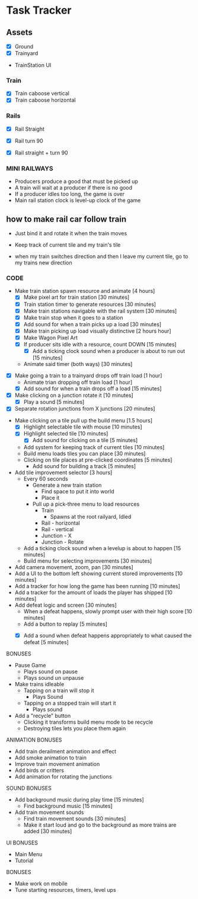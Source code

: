 # Task Tracker

## Assets

* [X] Ground
* [X] Trainyard
* TrainStation
UI


### Train

* [X] Train caboose vertical
* [X] Train caboose horizontal

### Rails

* [X] Rail Straight
* [X] Rail turn 90
* [X] Rail straight + turn 90


### MINI RAILWAYS

* Producers produce a good that must be picked up
* A train will wait at a producer if there is no good
* If a producer idles too long, the game is over
* Main rail station clock is level-up clock of the game


## how to make rail car follow train

* Just bind it and rotate it when the train moves

* Keep track of current tile and my train's tile
* when my train switches direction and then I leave my current tile, go to my trains new direction


### CODE

* Make train station spawn resource and animate [4 hours]
	* [x] Make pixel art for train station [30 minutes]
	* [x] Train station timer to generate resources [30 minutes]
	* [x] Make train stations navigable with the rail system [30 minutes]
	* [x] Make train stop when it goes to a station
	* [x] Add sound for when a train picks up a load [30 minutes]
	* [x] Make train picking up load visually distinctive [2 hours hour]
	* [x] Make Wagon Pixel Art
	* [x] If producer sits idle with a resource, count DOWN [15 minutes]
		* [x] Add a ticking clock sound when a producer is about to run out [15 minutes]
	* Animate said timer (both ways) [30 minutes]
* [x] Make going a train to a trainyard drops off train load [1 hour]
	* Animate trian dropping off train load [1 hour]
	* [x] Add sound for when a train drops off a load [15 minutes]
* [x] Make clicking on a junction rotate it [10 minutes]
	* [x] Play a sound [5 minutes]
* [x] Separate rotation junctions from X junctions [20 minutes]
* Make clicking on a tile pull up the build menu [1.5 hours]
	* [x] Highlight selectable tile with mouse [10 minutes]
	* [x] Highlight selected tile [10 minutes]
		* [x] Add sound for clicking on a tile [5 minutes]
	* Add system for keeping track of current tiles [10 minutes]
	* Build menu loads tiles you can place [30 minutes]
	* Clicking on tile places at pre-clicked coordinates [5 minutes]
		* Add sound for building a track [5 minutes]
* Add tile improvement selector [3 hours]
	* Every 60 seconds
		* Generate a new train station
			* Find space to put it into world
			* Place it
		* Pull up a pick-three menu to load resources
			* Train
				* Spawns at the root railyard, Idled
			* Rail - horizontal
			* Rail - vertical
			* Junction - X
			* Junction - Rotate
	* Add a ticking clock sound when a levelup is about to happen [15 minutes]
	* Build menu for selecting improvements [30 minutes]
* Add camera movement, zoom, pan [30 minutes]
* Add a UI to the bottom left showing current stored improvements [10 minutes]
* Add a tracker for how long the game has been running [10 minutes]
* Add a tracker for the amount of loads the player has shipped [10 minutes]
* Add defeat logic and screen [30 minutes]
	* When a defeat happens, slowly prompt user with their high score [10 minutes]
	* Add a button to replay [5 minutes]
	* [x] Add a sound when defeat happens appropriately to what caused the defeat [5 minutes]


BONUSES
* Pause Game
	* Plays sound on pause
	* Plays sound un unpause
* Make trains idleable
	* Tapping on a train will stop it
		* Plays Sound
	* Tapping on a stopped train will start it
		* Plays sound
* Add a "recycle" button
	* Clicking it transforms build menu mode to be recycle
	* Destroying tiles lets you place them again

ANIMATION BONUSES
* Add train derailment animation and effect
* Add smoke animation to train
* Improve train movement animation
* Add birds or critters
* Add animation for rotating the junctions

SOUND BONUSES
* Add background music during play time [15 minutes]
	* Find background music [15 minutes]
* Add train movement sounds
	* Find train movement sounds [30 minutes]
	* Make it start loud and go to the background as more trains are added [30 minutes]

UI BONUSES

* Main Menu
* Tutorial

BONUSES
* Make work on mobile
* Tune starting resources, timers, level ups


